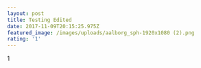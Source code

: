 ```yaml
---
layout: post
title: Testing Edited
date: 2017-11-09T20:15:25.975Z
featured_image: /images/uploads/aalborg_sph-1920x1080 (2).png
rating: '1'
---
```

1
